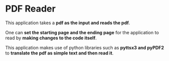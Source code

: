 <h1> PDF Reader </h1>

<p>This application takes a <b>pdf as the input and reads the pdf</b>.</p>
<p>One can <b>set the starting page and the ending page</b> for the application to read by <b>making changes to the code itself</b>.</p>
<p>This application makes use of python libraries such as <b>pyttsx3 and pyPDF2</b> to <b>translate the pdf as simple text and then read it</b>.</p>
